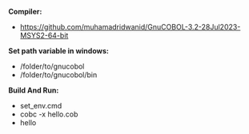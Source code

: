 **Compiler:** 
- https://github.com/muhamadridwanid/GnuCOBOL-3.2-28Jul2023-MSYS2-64-bit

**Set path variable in windows:**
- /folder/to/gnucobol
- /folder/to/gnucobol/bin

**Build And Run:** 
- set_env.cmd
- cobc -x hello.cob
- hello
